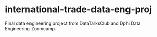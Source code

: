 # international-trade-data-eng-proj
Final data engineering project from DataTalksClub and Dphi Data Engineering Zoomcamp.
